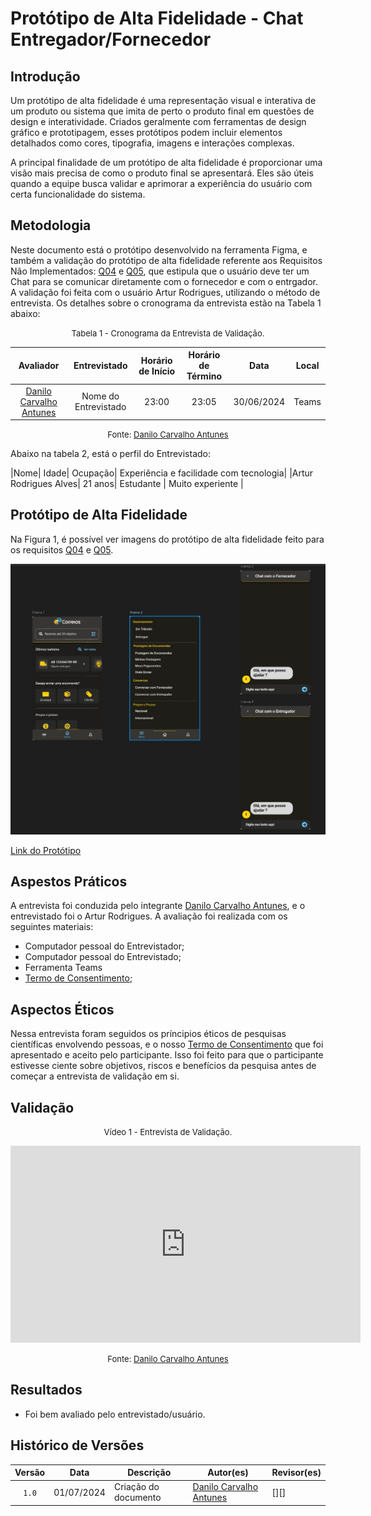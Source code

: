 # Protótipo de Alta Fidelidade - Chat Entregador/Fornecedor

## Introdução

Um protótipo de alta fidelidade é uma representação visual e interativa de um produto ou sistema que imita de perto o produto final em questões de design e interatividade. Criados geralmente com ferramentas de design gráfico e prototipagem, esses protótipos podem incluir elementos detalhados como cores, tipografia, imagens e interações complexas.

A principal finalidade de um protótipo de alta fidelidade é proporcionar uma visão mais precisa de como o produto final se apresentará. Eles são úteis quando a equipe busca validar e aprimorar a experiência do usuário com certa funcionalidade do sistema.

## Metodologia

Neste documento está o protótipo desenvolvido na ferramenta Figma, e também a validação do protótipo de alta fidelidade referente aos  Requisitos Não Implementados: [Q04](https://requisitos-de-software.github.io/2024.1-Correios/elicitacao/tecnicas/questionario/) e [Q05](https://requisitos-de-software.github.io/2024.1-Correios/elicitacao/tecnicas/questionario/), que estipula que o usuário deve ter um Chat para se comunicar diretamente com o fornecedor e com o entrgador. A validação foi feita com o usuário Artur Rodrigues, utilizando o método de entrevista. Os detalhes sobre o cronograma da entrevista estão na Tabela 1 abaixo:

<font size="2"><p style="text-align: center">Tabela 1 - Cronograma da Entrevista de Validação.</p></font>

<center>

|Avaliador|Entrevistado| Horário de Início| Horário de Término| Data| Local|
|:---:|:----:|:----:|:----:|:----:|:-----:|
|[Danilo Carvalho Antunes][DaniloGH]| Nome do Entrevistado| 23:00|23:05| 30/06/2024| Teams|

</center>

<font size="2"><p style="text-align: center">Fonte: [Danilo Carvalho Antunes][DaniloGH]</p></font>

Abaixo na tabela 2, está o perfil do Entrevistado:

|Nome| Idade| Ocupação| Experiência e facilidade com tecnologia|
|Artur Rodrigues Alves| 21 anos| Estudante | Muito experiente |
 

## Protótipo de Alta Fidelidade

Na Figura 1, é possível ver imagens do protótipo de alta fidelidade feito para os requisitos [Q04](https://requisitos-de-software.github.io/2024.1-Correios/elicitacao/tecnicas/questionario/) e [Q05](https://requisitos-de-software.github.io/2024.1-Correios/elicitacao/tecnicas/questionario/).


![Print do Protótipo](../assets/validacao/danilo/prototipo.jpeg)

[Link do Protótipo](https://www.figma.com/design/8G4QRE2B4StMHv8vRSvE9R/Untitled?node-id=0-1&t=70ffre8ODu4tEOsT-1)


## Aspestos Práticos

A entrevista foi conduzida pelo integrante [Danilo Carvalho Antunes][DaniloGH], e o entrevistado foi o Artur Rodrigues. A avaliação foi realizada com os seguintes materiais:

- Computador pessoal do Entrevistador;
- Computador pessoal do Entrevistado;
- Ferramenta Teams
- [Termo de Consentimento](../assets/Termo_de_consentimento-imagem&voz.pdf);


## Aspectos Éticos

Nessa entrevista foram seguidos os príncipios éticos de pesquisas científicas envolvendo pessoas, e o nosso [Termo de Consentimento](../assets/Termo_de_consentimento-imagem&voz.pdf) que foi apresentado e aceito pelo participante. Isso foi feito para que o participante estivesse ciente sobre objetivos, riscos e benefícios da pesquisa antes de começar a entrevista de validação em si.


## Validação

<font size="2"><p style="text-align: center">Vídeo 1 - Entrevista de Validação.</p></font>

<center>

<iframe width="560" height="315" src="https://www.youtube.com/embed/neFLZUQDaFg?si=lirapuI67urpyqBl" title="YouTube video player" frameborder="0" allow="accelerometer; autoplay; clipboard-write; encrypted-media; gyroscope; picture-in-picture; web-share" referrerpolicy="strict-origin-when-cross-origin" allowfullscreen></iframe>

</center>

<font size="2"><p style="text-align: center">Fonte: [Danilo Carvalho Antunes][DaniloGH]</p></font>


## Resultados

- Foi bem avaliado pelo entrevistado/usuário.

## Histórico de Versões

| Versão | Data | Descrição | Autor(es) | Revisor(es) |
| :----: | :--: | --------- | ----------- | ------ |
| `1.0`  | 01/07/2024 | Criação do documento | [Danilo Carvalho Antunes][DaniloGH] | [][] |

[ClaudioGH]: https://github.com/claudiohsc
[DaniloGH]: https://github.com/Danilo-Carvalho-Antunes
[EliasGH]: https://github.com/EliasOliver21
[GabrielBGH]: https://github.com/Bertolazi
[GabrielFGH]: https://github.com/MMcLovin
[PabloGH]: https://github.com/pabloheika
[RicardoGH]: https://www.github.com/avmricardo
